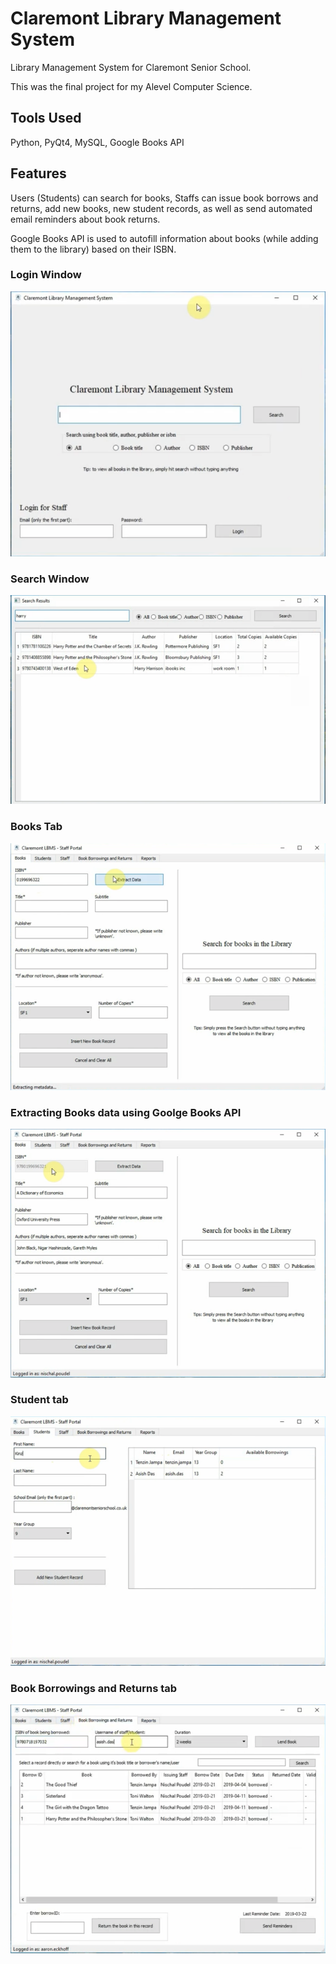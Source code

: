 # Claremont Library Management System

Library Management System for Claremont Senior School.

This was the final project for my Alevel Computer Science.

## Tools Used

Python, PyQt4, MySQL, Google Books API

## Features

Users (Students) can search for books, Staffs can issue book borrows and returns,
add new books, new student records, as well as send automated email reminders about book returns.

Google Books API is used to autofill information about books (while adding them to the
library) based on their ISBN.

### Login Window

![image](./screenshots/login-window.png)

### Search Window

![image](./screenshots/search-window.png)

### Books Tab

![image](./screenshots/books-tab.png)

### Extracting Books data using Goolge Books API

![image](./screenshots/books-tab-isbn-extracted.png)

### Student tab

![image](./screenshots/student-tab.png)

### Book Borrowings and Returns tab

![image](./screenshots/book-borrowings-tab.png)
